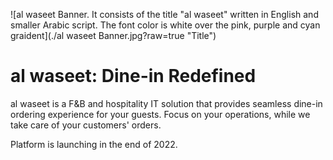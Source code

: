 ![al waseet Banner. It consists of the title "al waseet" written in English and smaller Arabic script. The font color is white over the pink, purple and cyan graident](./al waseet Banner.jpg?raw=true "Title")

# al waseet: Dine-in Redefined

al waseet is a F&B and hospitality IT solution that provides seamless dine-in ordering experience for your guests. Focus on your operations, while we take care of your customers' orders.

Platform is launching in the end of 2022.
